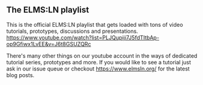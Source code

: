 ## The ELMS:LN playlist

This is the official ELMS:LN playlist that gets loaded with tons of video tutorials, prototypes, discussions and presentations. https://www.youtube.com/watch?list=PLJQupiji7J5fdTItbAp-op9Gfiwx1LvEE&v=J6t8GSUZQRc

There's many other things on our youtube account in the ways of dedicated tutorial series, prototypes and more. If you would like to see a tutorial just ask in our issue queue or checkout https://www.elmsln.org/ for the latest blog posts.



